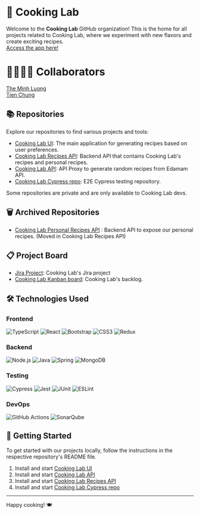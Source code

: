 # 🍳 Cooking Lab

Welcome to the **Cooking Lab** GitHub organization! This is the home for all projects related to Cooking Lab, where we experiment with new flavors and create exciting recipes.    
[Access the app here!](https://cooking-lab.netlify.app/)
# 👨‍💻👩‍💻 Collaborators
[The Minh Luong](https://github.com/ThiiLuu79)    
[Tien Chung](https://github.com/tien-chung)

## 📚 Repositories

Explore our repositories to find various projects and tools:

- [Cooking Lab UI](https://github.com/CookingLab/cooking-lab): The main application for generating recipes based on user preferences.
- [Cooking Lab Recipes API](https://github.com/CookingLab/cooking-lab-recipes-api): Backend API that contains Cooking Lab's recipes and personal recipes.
- [Cooking Lab API](https://github.com/CookingLab/cooking-lab-api): API Proxy to generate random recipes from Edamam API.
- [Cooking Lab Cypress repo](https://github.com/CookingLab/cooking-lab-cypress): E2E Cypress testing repository.

Some repositories are private and are only available to Cooking Lab devs.

## 🗑️ Archived Repositories
- [Cooking Lab Personal Recipes API](https://github.com/CookingLab/cooking-lab-personal-recipe-api) : Backend API to expose our personal recipes. (Moved in Cooking Lab Recipes API)

## 📋 Project Board
- [Jira Project](https://cookinglab.atlassian.net/jira/your-work): Cooking Lab's Jira project
- [Cooking Lab Kanban board](https://github.com/orgs/CookingLab/projects/1): Cooking Lab's backlog.

## 🛠 Technologies Used
### Frontend
![TypeScript](https://img.shields.io/badge/-TypeScript-007ACC?style=flat&logo=typescript&logoColor=white)
![React](https://img.shields.io/badge/-React-61DAFB?style=flat&logo=react&logoColor=white)
![Bootstrap](https://img.shields.io/badge/-Bootstrap-563D7C?style=flat&logo=bootstrap&logoColor=white)
![CSS3](https://img.shields.io/badge/-CSS3-1572B6?style=flat&logo=css3&logoColor=white)
![Redux](https://img.shields.io/badge/-Redux-764ABC?style=flat&logo=redux&logoColor=white)

### Backend
![Node.js](https://img.shields.io/badge/-Node.js-339933?style=flat&logo=node.js&logoColor=white)
![Java](https://img.shields.io/badge/-Java-007396?style=flat&logo=java&logoColor=white)
![Spring](https://img.shields.io/badge/-Spring-6DB33F?style=flat&logo=spring&logoColor=white)
![MongoDB](https://img.shields.io/badge/-MongoDB-4DB33D?style=flat&logo=mongodb&logoColor=FFFFFF)

### Testing
![Cypress](https://img.shields.io/badge/-Cypress-04C38E.svg)
![Jest](https://img.shields.io/badge/-Jest-C21325.svg)
![JUnit](https://img.shields.io/badge/JUnit-25A162?style=flat&logo=junit5&logoColor=white)
![ESLint](https://img.shields.io/badge/ESLint-4B3263?style=flat&logo=eslint&logoColor=white)

### DevOps
![GitHub Actions](https://img.shields.io/badge/-GitHub%20Actions-2088FF?style=flat&logo=github-actions&logoColor=white)
![SonarQube](https://img.shields.io/badge/SonarQube-black?style=flat&logo=sonarqube&logoColor=4E9BCD)

## 🚀 Getting Started

To get started with our projects locally, follow the instructions in the respective repository's README file.

1. Install and start [Cooking Lab UI](https://github.com/CookingLab/cooking-lab)
2. Install and start [Cooking Lab API](https://github.com/CookingLab/cooking-lab-api)
3. Install and start [Cooking Lab Recipes API](https://github.com/CookingLab/cooking-lab-recipes-api)
4. Install and start [Cooking Lab Cypress repo](https://github.com/CookingLab/cooking-lab-cypress)
---

Happy cooking! 🍽️
